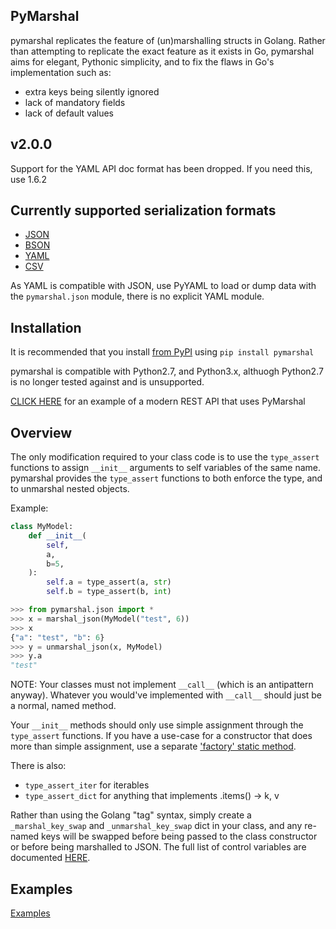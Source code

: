## PyMarshal

pymarshal replicates the feature of (un)marshalling structs in Golang.
Rather than attempting to replicate the exact feature as it exists in Go,
pymarshal aims for elegant, Pythonic simplicity, and to fix the flaws in
Go's implementation such as:
  - extra keys being silently ignored
  - lack of mandatory fields
  - lack of default values

## v2.0.0
Support for the YAML API doc format has been dropped.  If you need this, use
1.6.2

## Currently supported serialization formats
  - [JSON](https://github.com/stargateaudio/pymarshal/tree/master/examples/usage_json.md)
  - [BSON](https://github.com/stargateaudio/pymarshal/tree/master/examples/usage_bson.md)
  - [YAML](https://github.com/stargateaudio/pymarshal/tree/master/examples/usage_yaml.md)
  - [CSV](https://github.com/stargateaudio/pymarshal/tree/master/examples/usage_csv.md)

As YAML is compatible with JSON, use PyYAML to load or dump data
with the `pymarshal.json` module, there is no explicit YAML module.

## Installation
It is recommended that you install
[from PyPI](https://pypi.python.org/pypi/pymarshal/)
using `pip install pymarshal`

pymarshal is compatible with Python2.7, and Python3.x, althuogh Python2.7
is no longer tested against and is unsupported.

[CLICK HERE](https://github.com/stargateaudio/pygo) for an example of a
modern REST API that uses PyMarshal

## Overview

The only modification required to your class code is to use the `type_assert`
functions to assign `__init__` arguments to self variables of the same
name.  pymarshal provides the `type_assert` functions to both enforce the type,
and to unmarshal nested objects.

Example:
```python
class MyModel:
    def __init__(
        self,
        a,
        b=5,
    ):
        self.a = type_assert(a, str)
        self.b = type_assert(b, int)

>>> from pymarshal.json import *
>>> x = marshal_json(MyModel("test", 6))
>>> x
{"a": "test", "b": 6}
>>> y = unmarshal_json(x, MyModel)
>>> y.a
"test"
```

NOTE:  Your classes must not implement `__call__` (which is an antipattern
anyway).  Whatever you would've implemented with `__call__` should just be
a normal, named method.

Your `__init__` methods should only use simple assignment through the
`type_assert` functions.  If you have a use-case for a constructor that
does more than simple assignment, use a separate
['factory' static method](
  https://github.com/stargateaudio/pymarshal/tree/master/examples/factory.md
).

There is also:
  - `type_assert_iter` for iterables
  - `type_assert_dict` for anything that implements .items() -> k, v

Rather than using the Golang "tag" syntax, simply create a
`_marshal_key_swap` and `_unmarshal_key_swap` dict in your class,
and any re-named keys will be swapped before being passed to the
class constructor or before being marshalled to JSON.  The full list
of control variables are documented
[HERE](
  https://github.com/stargateaudio/pymarshal/tree/master/examples/control_variables.md
).

## Examples

[Examples](https://github.com/stargateaudio/pymarshal/tree/master/examples/)

